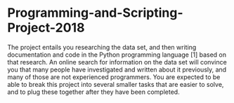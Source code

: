 # Programming-and-Scripting-Project-2018
The project entails you researching the data set, and then writing documentation and code in the Python programming language [1] based on that research. An online search for information on the data set will convince you that many people have investigated and written about it previously, and many of those are not experienced programmers. You are expected to be able to break this project into several smaller tasks that are easier to solve, and to plug these together after they have been completed. 
